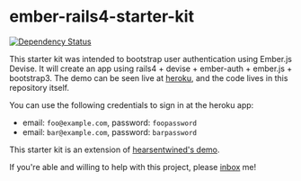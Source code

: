 # ember-rails4-starter-kit

[![Dependency Status](https://gemnasium.com/amaanr/ember-rails4-starter-kit.png)](https://gemnasium.com/amaanr/ember-rails4-starter-kit)

This starter kit was intended to bootstrap user authentication using Ember.js Devise. It will create an app using rails4 + devise + ember-auth + ember.js + bootstrap3.
The demo can be seen live at [heroku](http://emberrails4starterkit.herokuapp.com/),
and the code lives in this repository itself.

You can use the following credentials to sign in at the heroku app:
* email: `foo@example.com`, password: `foopassword`
* email: `bar@example.com`, password: `barpassword`

This starter kit is an extension of [hearsentwined's demo](https://github.com/heartsentwined/ember-auth-rails-demo).

If you're able and willing to help with this project, please [inbox](mailto:amaan.rattansi@gmail.com) me!
